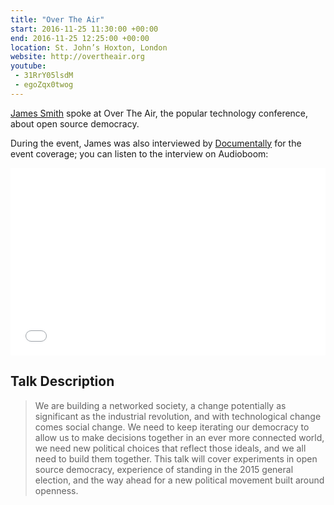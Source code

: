 ```yaml
---
title: "Over The Air"
start: 2016-11-25 11:30:00 +00:00
end: 2016-11-25 12:25:00 +00:00
location: St. John’s Hoxton, London
website: http://overtheair.org
youtube:
 - 31RrY05lsdM
 - egoZqx0twog
---
```


[James Smith](/people/james-smith) spoke at Over The Air, the popular technology conference, about open source democracy.

During the event, James was also interviewed by [Documentally](https://twitter.com/documentally) for the event coverage; you can listen to the interview on Audioboom:

<iframe width="100%" height="300" style="background-color:transparent; display:block; max-width: 700px;" frameborder="0" allowtransparency="allowtransparency" scrolling="no" src="//embeds.audioboom.com/posts/5324957-democracy-for-the-network-age-a-chat-with-floppy/embed/v4?eid=AQAAACpCPFidQFEA" title="audioBoom player"></iframe>

## Talk Description

> We are building a networked society, a change potentially as significant as the industrial revolution, and with technological change comes social change. We need to keep iterating our democracy to allow us to make decisions together in an ever more connected world, we need new political choices that reflect those ideals, and we all need to build them together. This talk will cover experiments in open source democracy, experience of standing in the 2015 general election, and the way ahead for a new political movement built around openness.